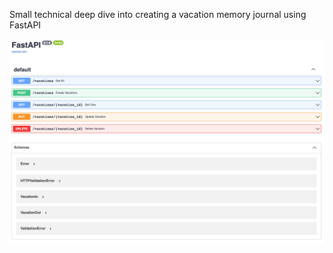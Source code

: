 Small technical deep dive into creating a vacation memory journal using FastAPI 

![Functional OpenAPI page](./images/docs.png)
